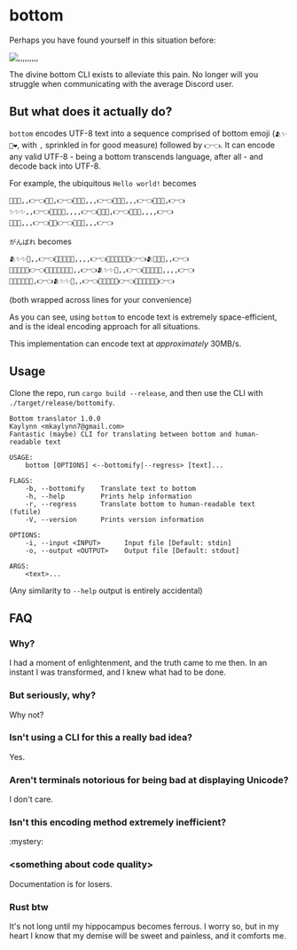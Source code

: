 # bottom
Perhaps you have found yourself in this situation before:

![,,,,,,,,,](https://cdn.discordapp.com/attachments/644479051918082050/799905088541425664/bottom.jpg)

The divine bottom CLI exists to alleviate this pain. No longer will you struggle when communicating with the average Discord user.

## But what does it actually do?

``bottom`` encodes UTF-8 text into a sequence comprised of bottom emoji (`🫂✨🥺❤️`, with ``,`` sprinkled in for good measure) followed by `👉👈`.
It can encode any valid UTF-8 - being a bottom transcends language, after all - and decode back into UTF-8.

For example, the ubiquitous `Hello world!` becomes
```
💖✨✨,,👉👈💖💖,👉👈💖💖🥺,,,👉👈💖💖🥺,,,👉👈💖💖✨,👉👈
✨✨✨,,👉👈💖💖✨🥺,,,,👉👈💖💖✨,👉👈💖💖✨,,,,👉👈
💖💖🥺,,,👉👈💖💖👉👈✨✨✨,,,👉👈
```
`がんばれ` becomes
```
🫂✨✨🥺,,👉👈💖💖✨✨🥺,,,,👉👈💖💖✨✨✨✨👉👈🫂✨✨🥺,,👉👈
💖💖✨✨✨👉👈💖💖✨✨✨✨🥺,,👉👈🫂✨✨🥺,,👉👈💖💖✨✨🥺,,,,👉👈
💖💖💖✨✨🥺,👉👈🫂✨✨🥺,,👉👈💖💖✨✨✨👉👈💖💖✨✨✨✨👉👈
```
(both wrapped across lines for your convenience)

As you can see, using `bottom` to encode text is extremely space-efficient, and is the ideal encoding approach for all situations.

This implementation can encode text at *approximately* 30MB/s.

## Usage
Clone the repo, run `cargo build --release`, and then use the CLI with `./target/release/bottomify`.
```
Bottom translator 1.0.0
Kaylynn <mkaylynn7@gmail.com>
Fantastic (maybe) CLI for translating between bottom and human-readable text

USAGE:
    bottom [OPTIONS] <--bottomify|--regress> [text]...

FLAGS:
    -b, --bottomify    Translate text to bottom
    -h, --help         Prints help information
    -r, --regress      Translate bottom to human-readable text (futile)
    -V, --version      Prints version information

OPTIONS:
    -i, --input <INPUT>      Input file [Default: stdin]
    -o, --output <OUTPUT>    Output file [Default: stdout]

ARGS:
    <text>...
```
(Any similarity to ``--help`` output is entirely accidental)

## FAQ

### Why?
I had a moment of enlightenment, and the truth came to me then. In an instant I was transformed, and I knew what had to be done.

### But seriously, why?
Why not?

### Isn't using a CLI for this a really bad idea? 
Yes.

### Aren't terminals notorious for being bad at displaying Unicode?
I don't care.

### Isn't this encoding method extremely inefficient?
:mystery:

### <something about code quality\>
Documentation is for losers.

### Rust btw
It's not long until my hippocampus becomes ferrous. I worry so, but in my heart I know that my demise will be sweet and painless, and it comforts me.
